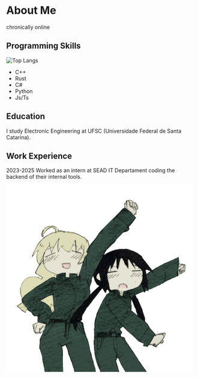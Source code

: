 # About Me
chronically online

## Programming Skills
![Top Langs](https://github-readme-stats.vercel.app/api/top-langs/?username=nairelprandini&hide=javascript,css,scss,html&theme=tokyonight&layout=compact)

- C++ 
- Rust
- C#
- Python
- Js/Ts


## Education
I study Electronic Engineering at UFSC (Universidade Federal de Santa Catarina).

## Work Experience
2023-2025 Worked as an intern at SEAD IT Departament coding the backend of their internal tools.

![](https://github.com/NairelPrandini/NairelPrandini/blob/main/girls-last-tour-glt.gif)
